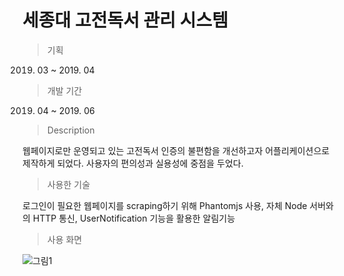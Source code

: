# 세종대 고전독서 관리 시스템

> 기획

2019. 03 ~ 2019. 04

> 개발 기간

2019. 04 ~ 2019. 06

> Description

웹페이지로만 운영되고 있는 고전독서 인증의 불편함을 개선하고자 어플리케이션으로 제작하게 되었다. 사용자의 편의성과 실용성에 중점을 두었다.

> 사용한 기술

로그인이 필요한 웹페이지를 scraping하기 위해 Phantomjs 사용, 자체 Node 서버와의 HTTP 통신, UserNotification 기능을 활용한 알림기능

> 사용 화면

![그림1](https://user-images.githubusercontent.com/31726630/90327600-22e75900-dfd0-11ea-8613-fe67d61a07b4.png)
